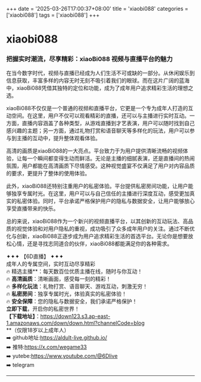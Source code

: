 +++
date = '2025-03-26T17:00:37+08:00'
title = 'xiaobi088'
categories = ['xiaobi088']
tags = ['xiaobi088']
+++

# xiaobi088

### 把握实时潮流，尽享精彩：xiaoBi088 视频与直播平台的魅力

在当今数字时代，视频与直播已经成为人们生活不可或缺的一部分。从休闲娱乐到信息获取，丰富多样的内容无时无刻不吸引着我们的眼球。而在这片广阔的蓝海中，xiaoBi088凭借其独特的定位和功能，成为了成年用户追求精彩生活的理想之选。

xiaoBi088不仅仅是一个普通的视频和直播平台，它更是一个专为成年人打造的互动空间。在这里，用户不仅可以观看精彩的直播，还可以与主播进行实时互动。一方面，直播内容涵盖了各种类型，从游戏直播到才艺表演，用户可以随时找到自己感兴趣的主题；另一方面，通过礼物打赏和语音聊天等多样化的玩法，用户可以参与到主播的互动中，提升整体观看体验。

高清的画质是xiaoBi088的一大亮点。平台致力于为用户提供清晰流畅的视频体验，让每一个瞬间都变得生动而鲜活。无论是主播的细腻表演，还是直播间的热闹氛围，用户都能在高清画质下尽情感受。这种视觉盛宴不仅满足了用户对内容品质的要求，更提升了整体的使用体验。

此外，xiaoBi088还特别注重用户的私密体验。平台提供私密房间功能，让用户能够独享专属时光。在这里，用户可以与自己信任的主播进行深度互动，感受更加真实的私密体验。同时，平台承诺严格保护用户的隐私与数据安全，让用户能够放心享受直播带来的快乐。

总的来说，xiaoBi088作为一个新兴的视频直播平台，以其创新的互动玩法、高品质的视觉体验和对用户隐私的重视，成功吸引了众多成年用户的关注。通过不断优化与创新，xiaoBi088正逐步成为用户追求精彩生活的首选平台。无论你是想要放松心情，还是寻找志同道合的伙伴，xiaoBi088都能满足你的各种需求。

✦✦✦ 【6D直播】 ✦✦✦  
成年人的专属空间，实时互动尽享精彩  
🔥 精选主播**：每天数百位优质主播在线，随时与你互动！  
🔥 **高清画质**：清晰画面，感受每一刻的精彩！  
🔥 **多样化玩法**：礼物打赏、语音聊天、游戏互动，刺激无穷！  
🔥 **私密房间**：独享专属时光，体验真实的私密体验！  
🔥 **安全保障**：您的隐私与数据安全，我们承诺严格保护！  
**立即下载**，开启你的私密世界！  
**【下载地址】**：https://down123.s3.ap-east-1.amazonaws.com/down/down.html?channelCode=blog  
**（仅限18岁以上成年人）  
➡️ github地址:https://aldult-live.github.io/  
➡️ 推特:https://x.com/wegame33  
➡️ yutebe:https://www.youtube.com/@6Dlive  
➡️ telegram  


---
